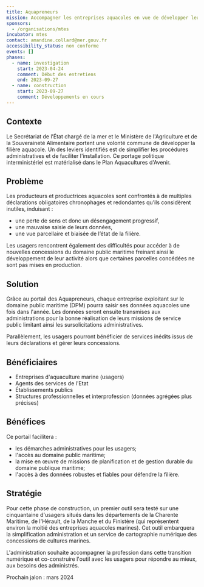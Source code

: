 ```yaml
---
title: Aquapreneurs
mission: Accompagner les entreprises aquacoles en vue de développer leurs activités
sponsors:
  - /organisations/mtes
incubator: mtes
contact: amandine.collard@mer.gouv.fr
accessibility_status: non conforme
events: []
phases:
  - name: investigation
    start: 2023-04-24
    comment: Début des entretiens
    end: 2023-09-27
  - name: construction
    start: 2023-09-27
    comment: Développements en cours
---
```

## Contexte

Le Secrétariat de l’État chargé de la mer et le Ministère de l'Agriculture et de la Souveraineté Alimentaire portent une volonté commune de développer la filière aquacole. Un des leviers identifiés est de simplifier les procédures administratives et de faciliter l'installation. Ce portage politique interministériel est matérialisé dans le Plan Aquacultures d'Avenir.

## Problème

Les producteurs et productrices aquacoles sont confrontés à de multiples déclarations obligatoires chronophages et redondantes qu’ils considèrent inutiles, induisant :
* une perte de sens et donc un désengagement progressif,
* une mauvaise saisie de leurs données,
* une vue parcellaire et biaisée de l’état de la filière.

Les usagers rencontrent également des difficultés pour accéder à de nouvelles concessions du domaine public maritime freinant ainsi le développement de leur activité alors que certaines parcelles concédées ne sont pas mises en production.  

## Solution

Grâce au portail des Aquapreneurs, chaque entreprise exploitant sur le domaine public maritime (DPM) pourra saisir ses données aquacoles une fois dans l'année. Les données seront ensuite transmises aux administrations pour la bonne réalisation de leurs missions de service public limitant ainsi les sursolicitations administratives.

Parallèlement, les usagers pourront bénéficier de services inédits issus de leurs déclarations et gérer leurs concessions.

## Bénéficiaires

* Entreprises d'aquaculture marine (usagers) 
* Agents des services de l'Etat
* Établissements publics
* Structures professionnelles et interprofession (données agrégées plus précises)

## Bénéfices

Ce portail facilitera :

* les démarches administratives pour les usagers;
* l'accès au domaine public maritime;
* la mise en œuvre de missions de planification et de gestion durable du domaine publique maritime;
* l'accès à des données robustes et fiables pour défendre la filière.

## Stratégie

Pour cette phase de construction, un premier outil sera testé sur une cinquantaine d'usagers situés dans les départements de la Charente Maritime, de l'Hérault, de la Manche et du Finistère (qui représentent environ la moitié des entreprises aquacoles marines). Cet outil embarquera la simplification administration et un service de cartographie numérique des concessions de cultures marines.

L'administration souhaite accompagner la profession dans cette transition numérique et co-construire l'outil avec les usagers pour répondre au mieux, aux besoins des administrés.

Prochain jalon : mars 2024
